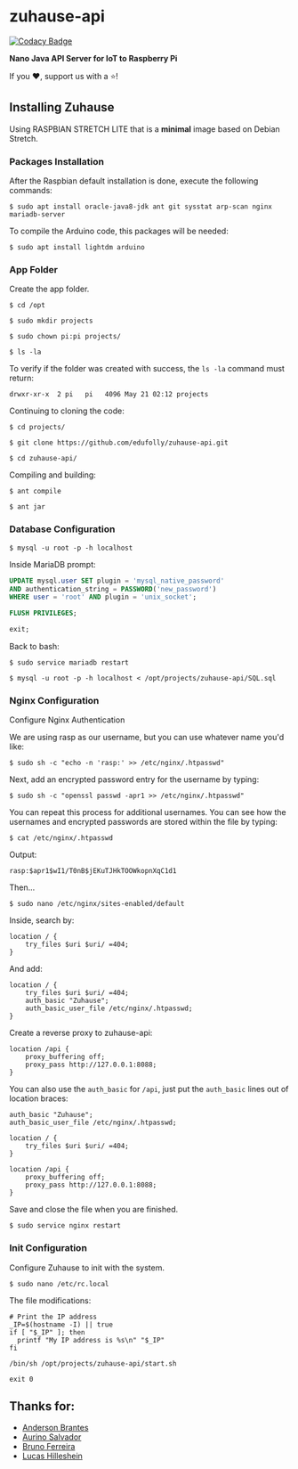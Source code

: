 # zuhause-api

[![Codacy Badge](https://api.codacy.com/project/badge/Grade/0822e76a97d644d2afcefc032e9453d5)](https://app.codacy.com/app/edufolly/zuhause-api?utm_source=github.com&utm_medium=referral&utm_content=edufolly/zuhause-api&utm_campaign=badger)

**Nano Java API Server for IoT to Raspberry Pi**

If you :heart:, support us with a :star:!

## Installing Zuhause
Using RASPBIAN STRETCH LITE that is a **minimal** image based on Debian Stretch.

### Packages Installation
After the Raspbian default installation is done, execute the following commands:

```
$ sudo apt install oracle-java8-jdk ant git sysstat arp-scan nginx mariadb-server
```

To compile the Arduino code, this packages will be needed:

```
$ sudo apt install lightdm arduino
```

### App Folder

Create the app folder.

```
$ cd /opt
```

```
$ sudo mkdir projects
```

```
$ sudo chown pi:pi projects/
```

```
$ ls -la
```

To verify if the folder was created with success, the `ls -la` command must return:

`drwxr-xr-x  2 pi   pi   4096 May 21 02:12 projects`

Continuing to cloning the code:

```
$ cd projects/
```

```
$ git clone https://github.com/edufolly/zuhause-api.git
```

```
$ cd zuhause-api/
```

Compiling and building:

```
$ ant compile
```

```
$ ant jar
```

### Database Configuration

```
$ mysql -u root -p -h localhost
```

Inside MariaDB prompt:

```sql
UPDATE mysql.user SET plugin = 'mysql_native_password' 
AND authentication_string = PASSWORD('new_password') 
WHERE user = 'root' AND plugin = 'unix_socket';
```

```sql
FLUSH PRIVILEGES;
```

```sql
exit;
```

Back to bash:

```
$ sudo service mariadb restart
```

```
$ mysql -u root -p -h localhost < /opt/projects/zuhause-api/SQL.sql
```

### Nginx Configuration

Configure Nginx Authentication

We are using rasp as our username, but you can use whatever name you'd like:

```
$ sudo sh -c "echo -n 'rasp:' >> /etc/nginx/.htpasswd"
```

Next, add an encrypted password entry for the username by typing:

```
$ sudo sh -c "openssl passwd -apr1 >> /etc/nginx/.htpasswd"
```

You can repeat this process for additional usernames. You can see how the usernames and encrypted passwords are stored within the file by typing:

```
$ cat /etc/nginx/.htpasswd
```

Output:

`rasp:$apr1$wI1/T0nB$jEKuTJHkTOOWkopnXqC1d1`

Then...

```
$ sudo nano /etc/nginx/sites-enabled/default
```

Inside, search by:

```
location / {
    try_files $uri $uri/ =404;
}
```

And add:

```
location / {
    try_files $uri $uri/ =404;
    auth_basic "Zuhause";
    auth_basic_user_file /etc/nginx/.htpasswd;
}
```

Create a reverse proxy to zuhause-api:

```
location /api {
    proxy_buffering off;
    proxy_pass http://127.0.0.1:8088;
}
```

You can also use the `auth_basic` for `/api`, just put the `auth_basic` lines out of location braces:

```
auth_basic "Zuhause";
auth_basic_user_file /etc/nginx/.htpasswd;
 
location / {
    try_files $uri $uri/ =404;
}
 
location /api {
    proxy_buffering off;
    proxy_pass http://127.0.0.1:8088;
}
```

Save and close the file when you are finished.

```
$ sudo service nginx restart
```

### Init Configuration
Configure Zuhause to init with the system.

```
$ sudo nano /etc/rc.local
```

The file modifications:

```
# Print the IP address
_IP=$(hostname -I) || true
if [ "$_IP" ]; then
  printf "My IP address is %s\n" "$_IP"
fi
 
/bin/sh /opt/projects/zuhause-api/start.sh
 
exit 0
```


## Thanks for:
* [Anderson Brantes](https://github.com/andersonbrantes)
* [Aurino Salvador](https://github.com/aurinosalvador)
* [Bruno Ferreira](https://github.com/brunobdaferreira)
* [Lucas Hilleshein](https://github.com/lucashilles)
